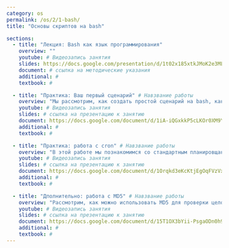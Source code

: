 ```yaml
---
category: os
permalink: /os/2/1-bash/
title: "Основы скриптов на bash"

sections:
  - title: "Лекция: Bash как язык программирования"
    overview: ""
    youtube: # Видеозапись занятия
    slides: https://docs.google.com/presentation/d/1t02x185xtkJMoK2e3ML6nWPmafBZAa1V4HOdpWLBcmg/edit?usp=sharing # ссылка на презентацию к занятию
    document: # ссылка на методические указания
    additional: # 
    textbook: # 

  - title: "Практика: Ваш первый сценарий" # Навзвание работы
    overview: "Мы рассмотрим, как создать простой сценарий на bash, как его выполнить, а также познакомимся на практике с наиболее частыми приемами программирования сценариев - использованием команд, операторов выбора и работой с параметрами."
    youtube: # Видеозапись занятия
    slides: # ссылка на презентацию к занятию
    document: https://docs.google.com/document/d/1iA-iQGxkkP5cLKOr0XM9YwjSzL3NY7abo0zU4FvUfMw/edit?usp=sharing # ссылка на методические указания
    additional: # 
    textbook: # 

  - title: "Практика: работа с cron" # Навзвание работы
    overview: "В этой работе мы познакомимся со стандартным планировщаком заданий Linux - демоном cron. Он используется для периодического выполнения команд и сценариев. Зодно научимся работать в сценариях с файлами." # Пояснительный текст
    youtube: # Видеозапись занятия
    slides: # ссылка на презентацию к занятию
    document: https://docs.google.com/document/d/1Orqkd3eKcKtjEgOqFVzVxVMhPDRFrYHa-iHiTT_u78g/edit?usp=sharing # ссылка на методические указания
    additional: # 
    textbook: # 

  - title: "Дполнительно: работа с MD5" # Навзвание работы
    overview: "Рассмотрим, как можно использовать MD5 для проверки целостности файлов. В скрипте научимся пользоваться условиями." # Пояснительный текст
    youtube: # Видеозапись занятия
    slides: # ссылка на презентацию к занятию
    document: https://docs.google.com/document/d/15T1OX3bYii-PsgaODn0h9-aRgmlje947IRnj6DLg1_I/edit?usp=sharing # ссылка на методические указания
    additional: # 
    textbook: # 
---
```



